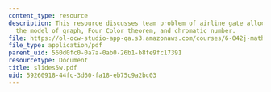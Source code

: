 ```yaml
---
content_type: resource
description: This resource discusses team problem of airline gate allocation with
  the model of graph, Four Color theorem, and chromatic number.
file: https://ol-ocw-studio-app-qa.s3.amazonaws.com/courses/6-042j-mathematics-for-computer-science-fall-2005/5926091844fc3d60fa18eb75c9a2bc03_slides5w.pdf
file_type: application/pdf
parent_uid: 560d0fc0-0a7a-0ab0-26b1-b8fe9fc17391
resourcetype: Document
title: slides5w.pdf
uid: 59260918-44fc-3d60-fa18-eb75c9a2bc03
---
```

